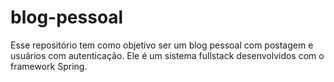 # blog-pessoal
Esse repositório tem como objetivo ser um blog pessoal com postagem e usuários com autenticação. Ele é um sistema fullstack desenvolvidos com o framework Spring.
